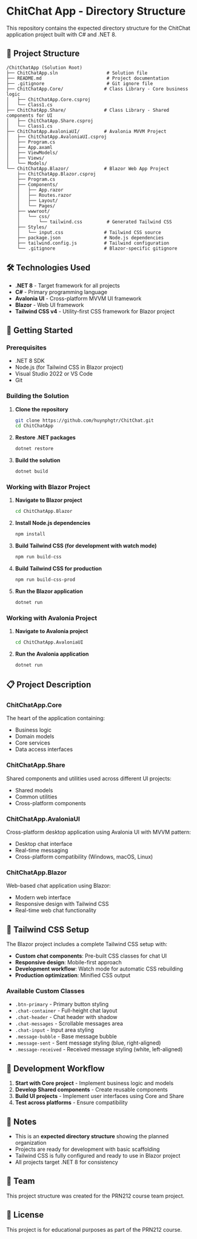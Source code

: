 # ChitChat App - Directory Structure

This repository contains the expected directory structure for the ChitChat application project built with C# and .NET 8.

## 📁 Project Structure

```
/ChitChatApp (Solution Root)
├── ChitChatApp.sln                  # Solution file
├── README.md                        # Project documentation
├── .gitignore                       # Git ignore file
├── ChitChatApp.Core/               # Class Library - Core business logic
│   ├── ChitChatApp.Core.csproj
│   └── Class1.cs
├── ChitChatApp.Share/              # Class Library - Shared components for UI
│   ├── ChitChatApp.Share.csproj
│   └── Class1.cs
├── ChitChatApp.AvaloniaUI/         # Avalonia MVVM Project
│   ├── ChitChatApp.AvaloniaUI.csproj
│   ├── Program.cs
│   ├── App.axaml
│   ├── ViewModels/
│   ├── Views/
│   └── Models/
└── ChitChatApp.Blazor/             # Blazor Web App Project
    ├── ChitChatApp.Blazor.csproj
    ├── Program.cs
    ├── Components/
    │   ├── App.razor
    │   ├── Routes.razor
    │   ├── Layout/
    │   └── Pages/
    ├── wwwroot/
    │   └── css/
    │       └── tailwind.css         # Generated Tailwind CSS
    ├── Styles/
    │   └── input.css               # Tailwind CSS source
    ├── package.json                # Node.js dependencies
    ├── tailwind.config.js          # Tailwind configuration
    └── .gitignore                  # Blazor-specific gitignore
```

## 🛠️ Technologies Used

- **.NET 8** - Target framework for all projects
- **C#** - Primary programming language
- **Avalonia UI** - Cross-platform MVVM UI framework
- **Blazor** - Web UI framework
- **Tailwind CSS v4** - Utility-first CSS framework for Blazor project

## 🚀 Getting Started

### Prerequisites

- .NET 8 SDK
- Node.js (for Tailwind CSS in Blazor project)
- Visual Studio 2022 or VS Code
- Git

### Building the Solution

1. **Clone the repository**
   ```bash
   git clone https://github.com/huynphgtr/ChitChat.git
   cd ChitChatApp
   ```

2. **Restore .NET packages**
   ```bash
   dotnet restore
   ```

3. **Build the solution**
   ```bash
   dotnet build
   ```

### Working with Blazor Project

1. **Navigate to Blazor project**
   ```bash
   cd ChitChatApp.Blazor
   ```

2. **Install Node.js dependencies**
   ```bash
   npm install
   ```

3. **Build Tailwind CSS (for development with watch mode)**
   ```bash
   npm run build-css
   ```

4. **Build Tailwind CSS for production**
   ```bash
   npm run build-css-prod
   ```

5. **Run the Blazor application**
   ```bash
   dotnet run
   ```

### Working with Avalonia Project

1. **Navigate to Avalonia project**
   ```bash
   cd ChitChatApp.AvaloniaUI
   ```

2. **Run the Avalonia application**
   ```bash
   dotnet run
   ```

## 📋 Project Description

### ChitChatApp.Core
The heart of the application containing:
- Business logic
- Domain models
- Core services
- Data access interfaces

### ChitChatApp.Share
Shared components and utilities used across different UI projects:
- Shared models
- Common utilities
- Cross-platform components

### ChitChatApp.AvaloniaUI
Cross-platform desktop application using Avalonia UI with MVVM pattern:
- Desktop chat interface
- Real-time messaging
- Cross-platform compatibility (Windows, macOS, Linux)

### ChitChatApp.Blazor
Web-based chat application using Blazor:
- Modern web interface
- Responsive design with Tailwind CSS
- Real-time web chat functionality

## 🎨 Tailwind CSS Setup

The Blazor project includes a complete Tailwind CSS setup with:

- **Custom chat components**: Pre-built CSS classes for chat UI
- **Responsive design**: Mobile-first approach
- **Development workflow**: Watch mode for automatic CSS rebuilding
- **Production optimization**: Minified CSS output

### Available Custom Classes

- `.btn-primary` - Primary button styling
- `.chat-container` - Full-height chat layout
- `.chat-header` - Chat header with shadow
- `.chat-messages` - Scrollable messages area
- `.chat-input` - Input area styling
- `.message-bubble` - Base message bubble
- `.message-sent` - Sent message styling (blue, right-aligned)
- `.message-received` - Received message styling (white, left-aligned)

## 🔧 Development Workflow

1. **Start with Core project** - Implement business logic and models
2. **Develop Shared components** - Create reusable components
3. **Build UI projects** - Implement user interfaces using Core and Share
4. **Test across platforms** - Ensure compatibility

## 📝 Notes

- This is an **expected directory structure** showing the planned organization
- Projects are ready for development with basic scaffolding
- Tailwind CSS is fully configured and ready to use in Blazor project
- All projects target .NET 8 for consistency

## 👥 Team

This project structure was created for the PRN212 course team project.

## 📄 License

This project is for educational purposes as part of the PRN212 course.
